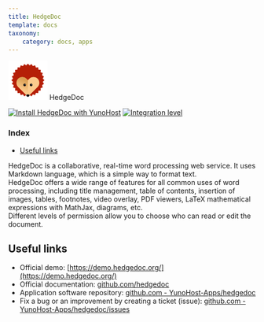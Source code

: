```yaml
---
title: HedgeDoc
template: docs
taxonomy:
    category: docs, apps
---
```


<img src="/images/HedgeDoc-Logo.png" height="80px" alt="HedgeDoc’s logo"> HedgeDoc

[![Install HedgeDoc with YunoHost](https://install-app.yunohost.org/install-with-yunohost.png)](https://install-app.yunohost.org/?app=hedgedoc) [![Integration level](https://dash.yunohost.org/integration/hedgedoc.svg)](https://dash.yunohost.org/appci/app/hedgedoc)

### Index

- [Useful links](#useful-links)

HedgeDoc is a collaborative, real-time word processing web service. It uses Markdown language, which is a simple way to format text.  
HedgeDoc offers a wide range of features for all common uses of word processing, including title management, table of contents, insertion of images, tables, footnotes, video overlay, PDF viewers, LaTeX mathematical expressions with MathJax, diagrams, etc.  
Different levels of permission allow you to choose who can read or edit the document.

## Useful links

+ Official demo: [https://demo.hedgedoc.org/](https://demo.hedgedoc.org/)
+ Official documentation: [github.com/hedgedoc](https://github.com/hedgedoc/hedgedoc/tree/master/docs)
+ Application software repository: [github.com - YunoHost-Apps/hedgedoc](https://github.com/YunoHost-Apps/hedgedoc_ynh)
+ Fix a bug or an improvement by creating a ticket (issue): [github.com - YunoHost-Apps/hedgedoc/issues](https://github.com/YunoHost-Apps/hedgedoc_ynh/issues)
